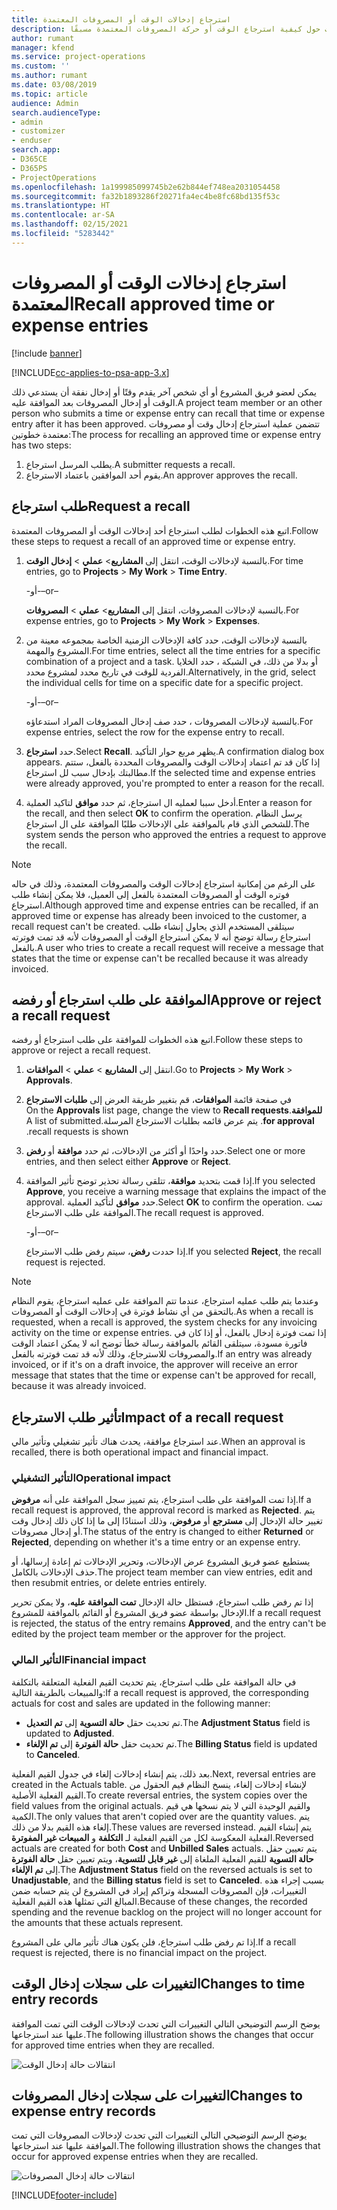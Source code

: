 ```yaml
---
title: استرجاع إدخالات الوقت أو المصروفات المعتمدة
description: يوفر هذا الموضوع معلومات حول كيفية استرجاع الوقت أو حركة المصروفات المعتمدة مسبقًا.
author: rumant
manager: kfend
ms.service: project-operations
ms.custom: ''
ms.author: rumant
ms.date: 03/08/2019
ms.topic: article
audience: Admin
search.audienceType:
- admin
- customizer
- enduser
search.app:
- D365CE
- D365PS
- ProjectOperations
ms.openlocfilehash: 1a199985099745b2e62b844ef748ea2031054458
ms.sourcegitcommit: fa32b1893286f20271fa4ec4be8fc68bd135f53c
ms.translationtype: HT
ms.contentlocale: ar-SA
ms.lasthandoff: 02/15/2021
ms.locfileid: "5283442"
---
```

# <a name="recall-approved-time-or-expense-entries"></a><span data-ttu-id="4e6b1-103">استرجاع إدخالات الوقت أو المصروفات المعتمدة</span><span class="sxs-lookup"><span data-stu-id="4e6b1-103">Recall approved time or expense entries</span></span>

[!include [banner](../includes/psa-now-project-operations.md)]

[!INCLUDE[cc-applies-to-psa-app-3.x](../includes/cc-applies-to-psa-app-3x.md)]

<span data-ttu-id="4e6b1-104">يمكن لعضو فريق المشروع أو أي شخص آخر يقدم وقتًا أو إدخال نفقة أن يستدعي ذلك الوقت أو إدخال المصروفات بعد الموافقة عليه.</span><span class="sxs-lookup"><span data-stu-id="4e6b1-104">A project team member or an other person who submits a time or expense entry can recall that time or expense entry after it has been approved.</span></span> <span data-ttu-id="4e6b1-105">تتضمن عملية استرجاع إدخال وقت أو مصروفات معتمدة خطوتين:</span><span class="sxs-lookup"><span data-stu-id="4e6b1-105">The process for recalling an approved time or expense entry has two steps:</span></span>

1. <span data-ttu-id="4e6b1-106">يطلب المرسل استرجاع.</span><span class="sxs-lookup"><span data-stu-id="4e6b1-106">A submitter requests a recall.</span></span>
2. <span data-ttu-id="4e6b1-107">يقوم أحد الموافقين باعتماد الاسترجاع.</span><span class="sxs-lookup"><span data-stu-id="4e6b1-107">An approver approves the recall.</span></span>

## <a name="request-a-recall"></a><span data-ttu-id="4e6b1-108">طلب استرجاع</span><span class="sxs-lookup"><span data-stu-id="4e6b1-108">Request a recall</span></span>

<span data-ttu-id="4e6b1-109">اتبع هذه الخطوات لطلب استرجاع أحد إدخالات الوقت أو المصروفات المعتمدة.</span><span class="sxs-lookup"><span data-stu-id="4e6b1-109">Follow these steps to request a recall of an approved time or expense entry.</span></span>

1. <span data-ttu-id="4e6b1-110">بالنسبة لإدخالات الوقت، انتقل إلى **المشاريع**\> **عملي** \> **إدخال الوقت**.</span><span class="sxs-lookup"><span data-stu-id="4e6b1-110">For time entries, go to **Projects** \> **My Work** \> **Time Entry**.</span></span>

    <span data-ttu-id="4e6b1-111">-أو-</span><span class="sxs-lookup"><span data-stu-id="4e6b1-111">–or–</span></span>

    <span data-ttu-id="4e6b1-112">بالنسبة لإدخالات المصروفات، انتقل إلى **المشاريع**\> **عملي** \> **المصروفات**.</span><span class="sxs-lookup"><span data-stu-id="4e6b1-112">For expense entries, go to **Projects** \> **My Work** \> **Expenses**.</span></span>

2. <span data-ttu-id="4e6b1-113">بالنسبة لإدخالات الوقت، حدد كافة الإدخالات الزمنية الخاصة بمجموعه معينة من المشروع والمهمة.</span><span class="sxs-lookup"><span data-stu-id="4e6b1-113">For time entries, select all the time entries for a specific combination of a project and a task.</span></span> <span data-ttu-id="4e6b1-114">أو بدلا من ذلك، في الشبكة ، حدد الخلايا الفردية للوقت في تاريخ محدد لمشروع محدد.</span><span class="sxs-lookup"><span data-stu-id="4e6b1-114">Alternatively, in the grid, select the individual cells for time on a specific date for a specific project.</span></span>

    <span data-ttu-id="4e6b1-115">-أو-</span><span class="sxs-lookup"><span data-stu-id="4e6b1-115">–or–</span></span>

    <span data-ttu-id="4e6b1-116">بالنسبة لإدخالات المصروفات ، حدد صف إدخال المصروفات المراد استدعاؤه.</span><span class="sxs-lookup"><span data-stu-id="4e6b1-116">For expense entries, select the row for the expense entry to recall.</span></span>

3. <span data-ttu-id="4e6b1-117">حدد **استرجاع**.</span><span class="sxs-lookup"><span data-stu-id="4e6b1-117">Select **Recall**.</span></span> <span data-ttu-id="4e6b1-118">يظهر مربع حوار التأكيد.</span><span class="sxs-lookup"><span data-stu-id="4e6b1-118">A confirmation dialog box appears.</span></span> <span data-ttu-id="4e6b1-119">إذا كان قد تم اعتماد إدخالات الوقت والمصروفات المحددة بالفعل، ستتم مطالبتك بإدخال سبب لل استرجاع.</span><span class="sxs-lookup"><span data-stu-id="4e6b1-119">If the selected time and expense entries were already approved, you're prompted to enter a reason for the recall.</span></span>
4. <span data-ttu-id="4e6b1-120">أدخل سببا لعمليه ال استرجاع، ثم حدد **موافق** لتاكيد العملية.</span><span class="sxs-lookup"><span data-stu-id="4e6b1-120">Enter a reason for the recall, and then select **OK** to confirm the operation.</span></span> <span data-ttu-id="4e6b1-121">يرسل النظام للشخص الذي قام بالموافقة على الإدخالات طلبًا الموافقة على ال استرجاع.</span><span class="sxs-lookup"><span data-stu-id="4e6b1-121">The system sends the person who approved the entries a request to approve the recall.</span></span>

> [!NOTE]
> <span data-ttu-id="4e6b1-122">على الرغم من إمكانية  استرجاع إدخالات الوقت والمصروفات المعتمدة، وذلك في حاله فوتره الوقت أو المصروفات المعتمدة بالفعل إلى العميل، فلا يمكن إنشاء طلب  استرجاع.</span><span class="sxs-lookup"><span data-stu-id="4e6b1-122">Although approved time and expense entries can be recalled, if an approved time or expense has already been invoiced to the customer, a recall request can't be created.</span></span> <span data-ttu-id="4e6b1-123">سيتلقى المستخدم الذي يحاول إنشاء طلب  استرجاع رسالة توضح أنه لا يمكن استرجاع الوقت أو المصروفات لأنه قد تمت فوترته بالفعل.</span><span class="sxs-lookup"><span data-stu-id="4e6b1-123">A user who tries to create a recall request will receive a message that states that the time or expense can't be recalled because it was already invoiced.</span></span>

## <a name="approve-or-reject-a-recall-request"></a><span data-ttu-id="4e6b1-124">الموافقة على طلب استرجاع أو رفضه</span><span class="sxs-lookup"><span data-stu-id="4e6b1-124">Approve or reject a recall request</span></span>

<span data-ttu-id="4e6b1-125">اتبع هذه الخطوات للموافقة على طلب استرجاع أو رفضه.</span><span class="sxs-lookup"><span data-stu-id="4e6b1-125">Follow these steps to approve or reject a recall request.</span></span>

1. <span data-ttu-id="4e6b1-126">انتقل إلى **المشاريع** \> **عملي** \> **الموافقات**.</span><span class="sxs-lookup"><span data-stu-id="4e6b1-126">Go to **Projects** \> **My Work** \> **Approvals**.</span></span>
2. <span data-ttu-id="4e6b1-127">في صفحة قائمة **الموافقات**، قم بتغيير طريقة العرض إلى **‏‫طلبات الاسترجاع للموافقة**.</span><span class="sxs-lookup"><span data-stu-id="4e6b1-127">On the **Approvals** list page, change the view to **Recall requests for approval**.</span></span> <span data-ttu-id="4e6b1-128">يتم عرض قائمه بطلبات الاسترجاع المرسلة.</span><span class="sxs-lookup"><span data-stu-id="4e6b1-128">A list of submitted recall requests is shown.</span></span>
3. <span data-ttu-id="4e6b1-129">حدد واحدًا أو أكثر من الإدخالات، ثم حدد **موافقة** أو **رفض**.</span><span class="sxs-lookup"><span data-stu-id="4e6b1-129">Select one or more entries, and then select either **Approve** or **Reject**.</span></span>
4. <span data-ttu-id="4e6b1-130">إذا قمت بتحديد **موافقة**، تتلقى رسالة تحذير توضح تأثير الموافقة.</span><span class="sxs-lookup"><span data-stu-id="4e6b1-130">If you selected **Approve**, you receive a warning message that explains the impact of the approval.</span></span> <span data-ttu-id="4e6b1-131">حدد **موافق** لتأكيد العملية.</span><span class="sxs-lookup"><span data-stu-id="4e6b1-131">Select **OK** to confirm the operation.</span></span> <span data-ttu-id="4e6b1-132">تمت الموافقة على طلب الاسترجاع.</span><span class="sxs-lookup"><span data-stu-id="4e6b1-132">The recall request is approved.</span></span>

    <span data-ttu-id="4e6b1-133">-أو-</span><span class="sxs-lookup"><span data-stu-id="4e6b1-133">–or–</span></span>

    <span data-ttu-id="4e6b1-134">إذا حددت **رفض**، سيتم رفض طلب الاسترجاع.</span><span class="sxs-lookup"><span data-stu-id="4e6b1-134">If you selected **Reject**, the recall request is rejected.</span></span>

> [!NOTE]
> <span data-ttu-id="4e6b1-135">وعندما يتم طلب عمليه استرجاع، عندما تتم الموافقة على عمليه استرجاع، يقوم النظام بالتحقق من أي نشاط فوترة في إدخالات الوقت أو المصروفات.</span><span class="sxs-lookup"><span data-stu-id="4e6b1-135">As when a recall is requested, when a recall is approved, the system checks for any invoicing activity on the time or expense entries.</span></span> <span data-ttu-id="4e6b1-136">إذا تمت فوترة إدخال بالفعل، أو إذا كان في فاتورة مسودة، سيتلقى القائم بالموافقة رسالة خطأ توضح انه لا يمكن اعتماد الوقت والمصروفات للاسترجاع، وذلك لأنه قد تمت فوترته بالفعل.</span><span class="sxs-lookup"><span data-stu-id="4e6b1-136">If an entry was already invoiced, or if it's on a draft invoice, the approver will receive an error message that states that the time or expense can't be approved for recall, because it was already invoiced.</span></span>

## <a name="impact-of-a-recall-request"></a><span data-ttu-id="4e6b1-137">تأثير طلب الاسترجاع</span><span class="sxs-lookup"><span data-stu-id="4e6b1-137">Impact of a recall request</span></span>

<span data-ttu-id="4e6b1-138">عند استرجاع موافقة، يحدث هناك تأثير تشغيلي وتأثير مالي.</span><span class="sxs-lookup"><span data-stu-id="4e6b1-138">When an approval is recalled, there is both operational impact and financial impact.</span></span>

### <a name="operational-impact"></a><span data-ttu-id="4e6b1-139">التأثير التشغيلي</span><span class="sxs-lookup"><span data-stu-id="4e6b1-139">Operational impact</span></span>

<span data-ttu-id="4e6b1-140">إذا تمت الموافقة على طلب استرجاع، يتم تمييز سجل الموافقة على أنه **مرفوض**.</span><span class="sxs-lookup"><span data-stu-id="4e6b1-140">If a recall request is approved, the approval record is marked as **Rejected**.</span></span> <span data-ttu-id="4e6b1-141">يتم تغيير حالة الإدخال إلى **مسترجع** أو **مرفوض**، وذلك استنادًا إلى ما إذا كان ذلك إدخال وقت أو إدخال مصروفات.</span><span class="sxs-lookup"><span data-stu-id="4e6b1-141">The status of the entry is changed to either **Returned** or **Rejected**, depending on whether it's a time entry or an expense entry.</span></span>

<span data-ttu-id="4e6b1-142">يستطيع عضو فريق المشروع عرض الإدخالات، وتحرير الإدخالات ثم إعادة إرسالها، أو حذف الإدخالات بالكامل.</span><span class="sxs-lookup"><span data-stu-id="4e6b1-142">The project team member can view entries, edit and then resubmit entries, or delete entries entirely.</span></span>

<span data-ttu-id="4e6b1-143">إذا تم رفض طلب استرجاع، فستظل حالة الإدخال **تمت الموافقة عليه**، ولا يمكن تحرير الإدخال بواسطة عضو فريق المشروع أو القائم بالموافقة للمشروع.</span><span class="sxs-lookup"><span data-stu-id="4e6b1-143">If a recall request is rejected, the status of the entry remains **Approved**, and the entry can't be edited by the project team member or the approver for the project.</span></span>

### <a name="financial-impact"></a><span data-ttu-id="4e6b1-144">التأثير المالي</span><span class="sxs-lookup"><span data-stu-id="4e6b1-144">Financial impact</span></span>

<span data-ttu-id="4e6b1-145">في حالة الموافقة على طلب استرجاع، يتم تحديث القيم الفعلية المتعلقة بالتكلفة والمبيعات بالطريقة التالية:</span><span class="sxs-lookup"><span data-stu-id="4e6b1-145">If a recall request is approved, the corresponding actuals for cost and sales are updated in the following manner:</span></span>

- <span data-ttu-id="4e6b1-146">تم تحديث حقل **حالة التسوية** إلى **تم التعديل**.</span><span class="sxs-lookup"><span data-stu-id="4e6b1-146">The **Adjustment Status** field is updated to **Adjusted**.</span></span>
- <span data-ttu-id="4e6b1-147">تم تحديث حقل **حالة الفوترة** إلى **تم الإلغاء**.</span><span class="sxs-lookup"><span data-stu-id="4e6b1-147">The **Billing Status** field is updated to **Canceled**.</span></span>

<span data-ttu-id="4e6b1-148">بعد ذلك، يتم إنشاء إدخالات إلغاء في جدول القيم الفعلية.</span><span class="sxs-lookup"><span data-stu-id="4e6b1-148">Next, reversal entries are created in the Actuals table.</span></span> <span data-ttu-id="4e6b1-149">لإنشاء إدخالات إلغاء، ينسخ النظام قيم الحقول من القيم الفعلية الأصلية.</span><span class="sxs-lookup"><span data-stu-id="4e6b1-149">To create reversal entries, the system copies over the field values from the original actuals.</span></span> <span data-ttu-id="4e6b1-150">والقيم الوحيدة التي لا يتم نسخها هي قيم الكمية.</span><span class="sxs-lookup"><span data-stu-id="4e6b1-150">The only values that aren't copied over are the quantity values.</span></span> <span data-ttu-id="4e6b1-151">يتم إلغاء هذه القيم بدلا من ذلك.</span><span class="sxs-lookup"><span data-stu-id="4e6b1-151">These values are reversed instead.</span></span> <span data-ttu-id="4e6b1-152">يتم إنشاء القيم الفعلية المعكوسة لكل من القيم الفعلية لـ **التكلفة** و **المبيعات غير المفوترة**.</span><span class="sxs-lookup"><span data-stu-id="4e6b1-152">Reversed actuals are created for both **Cost** and **Unbilled Sales** actuals.</span></span> <span data-ttu-id="4e6b1-153">يتم تعيين حقل **حالة التسوية** للقيم الفعلية الملغاة إلى **غير قابل للتسوية**، ويتم تعيين حقل **حالة الفوترة** إلى **تم الإلغاء**.</span><span class="sxs-lookup"><span data-stu-id="4e6b1-153">The **Adjustment Status** field on the reversed actuals is set to **Unadjustable**, and the **Billing status** field is set to **Canceled**.</span></span> <span data-ttu-id="4e6b1-154">بسبب إجراء هذه التغييرات، فإن المصروفات المسجلة وتراكم إيراد في المشروع لن يتم حسابه ضمن المبالغ التي تمثلها هذه القيم الفعلية.</span><span class="sxs-lookup"><span data-stu-id="4e6b1-154">Because of these changes, the recorded spending and the revenue backlog on the project will no longer account for the amounts that these actuals represent.</span></span>

<span data-ttu-id="4e6b1-155">إذا تم رفض طلب استرجاع، فلن يكون هناك تأثير مالي على المشروع.</span><span class="sxs-lookup"><span data-stu-id="4e6b1-155">If a recall request is rejected, there is no financial impact on the project.</span></span>

## <a name="changes-to-time-entry-records"></a><span data-ttu-id="4e6b1-156">التغييرات على سجلات إدخال الوقت</span><span class="sxs-lookup"><span data-stu-id="4e6b1-156">Changes to time entry records</span></span>

<span data-ttu-id="4e6b1-157">يوضح الرسم التوضيحي التالي التغييرات التي تحدث لإدخالات الوقت التي تمت الموافقة عليها عند استرجاعها.</span><span class="sxs-lookup"><span data-stu-id="4e6b1-157">The following illustration shows the changes that occur for approved time entries when they are recalled.</span></span>

![انتقالات حالة إدخال الوقت](media/TimeEntryStateTransitions.png)

## <a name="changes-to-expense-entry-records"></a><span data-ttu-id="4e6b1-159">التغييرات على سجلات إدخال المصروفات</span><span class="sxs-lookup"><span data-stu-id="4e6b1-159">Changes to expense entry records</span></span>

<span data-ttu-id="4e6b1-160">يوضح الرسم التوضيحي التالي التغييرات التي تحدث لإدخالات المصروفات التي تمت الموافقة عليها عند استرجاعها.</span><span class="sxs-lookup"><span data-stu-id="4e6b1-160">The following illustration shows the changes that occur for approved expense entries when they are recalled.</span></span>

![انتقالات حالة إدخال المصروفات](media/ExpenseEntryStateTransitions.png)


[!INCLUDE[footer-include](../includes/footer-banner.md)]